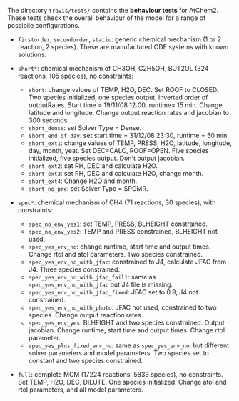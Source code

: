 The directory `travis/tests/` contains the **behaviour tests** for
AtChem2. These tests check the overall behaviour of the model for a
range of possibile configurations.

- `firstorder`, `secondorder`, `static`: generic chemical mechanism (1 or 2 reaction, 2 species). These are manufactured ODE systems with known solutions.

- `short*`: chemical mechanism of CH3OH, C2H5OH, BUT2OL (324 reactions, 105 species), no constraints:
  - `short`: change values of TEMP, H2O, DEC. Set ROOF to CLOSED. Two species initialized, one species output, inverted order of outputRates. Start time = 19/11/08 12:00, runtime= 15 min. Change latitude and longitude. Change output reaction rates and jacobian to 300 seconds.
  - `short_dense`: set Solver Type = Dense.
  - `short_end_of_day`: set start time = 31/12/08 23:30, runtime = 50 min.
  - `short_ext1`: change values of TEMP, PRESS, H2O, latitude, longitude, day, month, yeat. Set DEC=CALC, ROOF=OPEN. Five species initialized, five species output. Don't output jacobian.
  - `short_ext2`: set RH, DEC and calculate H2O.
  - `short_ext3`: set RH, DEC and calculate H2O, change month.
  - `short_ext4`: Change H2O and month.
  - `short_no_pre`: set Solver Type = SPGMR.

- `spec*`: chemical mechanism of CH4 (71 reactions, 30 species), with constraints:
  - `spec_no_env_yes1`: set TEMP, PRESS, BLHEIGHT constrained.
  - `spec_no_env_yes2`: TEMP and PRESS constrained, BLHEIGHT not used.
  - `spec_yes_env_no`: change runtime, start time and output times. Change rtol and atol parameters. Two species constrained.
  - `spec_yes_env_no_with_jfac`: constrained to J4, calculate JFAC from J4. Three species constrained.
  - `spec_yes_env_no_with_jfac_fail1`: same as `spec_yes_env_no_with_jfac` but J4 file is missing.
  - `spec_yes_env_no_with_jfac_fixed`: JFAC set to 0.9, J4 not constrained.
  - `spec_yes_env_no_with_photo`: JFAC not used, constrained to two species. Change output reaction rates.
  - `spec_yes_env_yes`: BLHEIGHT and two species constrained. Output jacobian. Change runtime, start time and output times. Change rtol parameter.
  - `spec_yes_plus_fixed_env_no`: same as `spec_yes_env_no`, but different solver parameters and model parameters. Two species set to constant and two species constrained.

- `full`: complete MCM (17224 reactions, 5833 species), no constraints. Set TEMP, H2O, DEC, DILUTE. One species initialized. Change atol and rtol parameters, and all model parameters.
